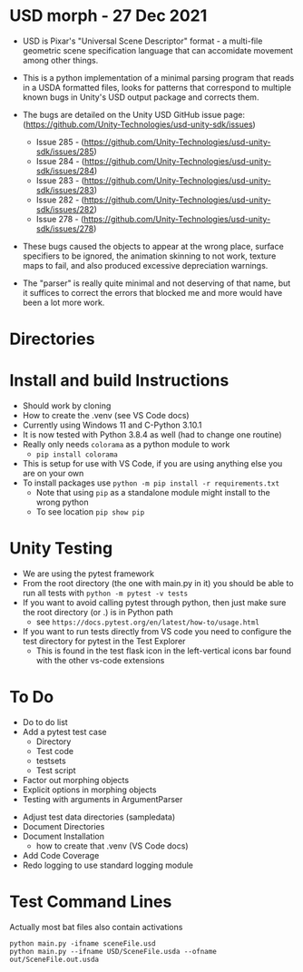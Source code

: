 # USD morph - 27 Dec 2021

- USD is Pixar's "Universal Scene Descriptor" format - a multi-file geometric scene specification language that can accomidate movement among other things.
- This is a python implementation of a minimal parsing program that reads in a USDA formatted files, looks for patterns that correspond to multiple known bugs in Unity's USD output package and corrects them. 

- The bugs are detailed on the Unity USD GitHub issue page: (https://github.com/Unity-Technologies/usd-unity-sdk/issues)
   - Issue 285 - (https://github.com/Unity-Technologies/usd-unity-sdk/issues/285)
   - Issue 284 - (https://github.com/Unity-Technologies/usd-unity-sdk/issues/284)
   - Issue 283 - (https://github.com/Unity-Technologies/usd-unity-sdk/issues/283)
   - Issue 282 - (https://github.com/Unity-Technologies/usd-unity-sdk/issues/282)
   - Issue 278 - (https://github.com/Unity-Technologies/usd-unity-sdk/issues/278)
- These bugs caused the objects to appear at the wrong place, surface specifiers to be ignored, the animation skinning to not work, texture maps to fail, and also produced excessive depreciation warnings. 
- The "parser" is really quite minimal and not deserving of that name, but it suffices to correct the errors that blocked me and more would have been a lot more work.

# Directories

# Install and build Instructions
- Should work by cloning 
- How to create the .venv (see VS Code docs)
- Currently using Windows 11 and C-Python 3.10.1
- It is now tested with Python 3.8.4 as well (had to change one routine)
- Really only needs `colorama` as a python module to work 
   - `pip install colorama`
- This is setup for use with VS Code, if you are using anything else you are on your own
- To install packages use `python -m pip install -r requirements.txt`
   - Note that using `pip` as a standalone module might install to the wrong python 
   - To see location `pip show pip`


# Unity Testing
- We are using the pytest framework
- From the root directory (the one with main.py in it) you should be able to run all tests with `python -m pytest -v tests`
- If you want to avoid calling pytest through python, then just make sure the root directory (or .) is in Python path
   - see `https://docs.pytest.org/en/latest/how-to/usage.html`
- If you want to run tests directly from VS code you need to configure the test directory for pytest in the Test Explorer 
   - This is found in the test flask icon in the left-vertical icons bar found with the other vs-code extensions


# To Do
* Do to do list
* Add a pytest test case
   * Directory
   * Test code
   * testsets
   * Test script
* Factor out morphing objects
* Explicit options in morphing objects
* Testing with arguments in ArgumentParser
- Adjust test data directories (sampledata)
- Document Directories
- Document Installation
   - how to create that .venv (VS Code docs)
- Add Code Coverage
- Redo logging to use standard logging module 



# Test Command Lines
Actually most bat files also contain activations
```
python main.py -ifname sceneFile.usd
python main.py --ifname USD/SceneFile.usda --ofname out/SceneFile.out.usda
```

